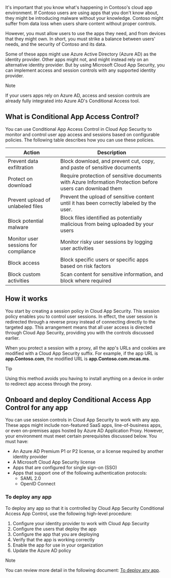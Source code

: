 It's important that you know what's happening in Contoso's cloud app environment. If Contoso users are using apps that you don't know about, they might be introducing malware without your knowledge. Contoso might suffer from data loss when users share content without proper controls.

However, you must allow users to use the apps they need, and from devices that they might own. In short, you must strike a balance between users' needs, and the security of Contoso and its data.

Some of these apps might use Azure Active Directory (Azure AD) as the identity provider. Other apps might not, and might instead rely on an alternative identity provider. But by using Microsoft Cloud App Security, you can implement access and session controls with any supported identity provider.

> [!NOTE]
> If your users apps rely on Azure AD, access and session controls are already fully integrated into Azure AD's Conditional Access tool.

## What is Conditional App Access Control?

You can use Conditional App Access Control in Cloud App Security to monitor and control user app access and sessions based on configurable policies. The following table describes how you can use these policies.

| Action                                | Description                                                  |
| ------------------------------------- | ------------------------------------------------------------ |
| Prevent data  exfiltration            | Block  download, and prevent cut, copy, and paste of sensitive documents |
| Protect on  download                  | Require  protection of sensitive documents with Azure Information Protection before  users can download them |
| Prevent  upload of unlabeled files    | Prevent the  upload of sensitive content until it has been correctly labeled by the user. |
| Block  potential malware              | Block files  identified as potentially malicious from being uploaded by your users |
| Monitor user  sessions for compliance | Monitor risky  user sessions by logging user activities      |
| Block access                          | Block  specific users or specific apps based on risk factors |
| Block custom  activities              | Scan content  for sensitive information, and block where required |

## How it works

You start by creating a session policy in Cloud App Security. This session policy enables you to control user sessions. In effect, the user session is redirected through a reverse proxy instead of connecting directly to the targeted app. This arrangement means that all user access is directed through Cloud App Security, providing you with the controls discussed earlier.

When you protect a session with a proxy, all the app's URLs and cookies are modified with a Cloud App Security suffix. For example, if the app URL is **app.Contoso.com**, the modified URL is **app.Contoso.com.mcas.ms**.

> [!TIP]
> Using this method avoids you having to install anything on a device in order to redirect app access through the proxy.

## Onboard and deploy Conditional Access App Control for any app

You can use session controls in Cloud App Security to work with any app. These apps might include non-featured SaaS apps, line-of-business apps, or even on-premises apps hosted by Azure AD Application Proxy. However, your environment must meet certain prerequisites discussed below. You must have:

- An Azure AD Premium P1 or P2 license, or a license required by another identity provider
- A Microsoft Cloud App Security license
- Apps that are configured for single sign-on (SSO)
- Apps that support one of the following authentication protocols:
  - SAML 2.0
  - OpenID Connect

### To deploy any app

To deploy any app so that it is controlled by Cloud App Security Conditional Access App Control, use the following high-level procedure:

1. Configure your identity provider to work with Cloud App Security
1. Configure the users that deploy the app
1. Configure the app that you are deploying
1. Verify that the app is working correctly
1. Enable the app for use in your organization
1. Update the Azure AD policy

> [!NOTE]
> You can review more detail in the following document: [To deploy any app]( /cloud-app-security/proxy-deployment-any-app#to-deploy-any-app?azure-portal=true).
